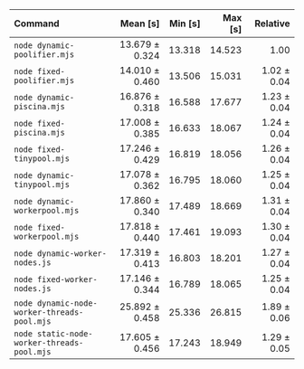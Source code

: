 | Command                                     |       Mean [s] | Min [s] | Max [s] |    Relative |
| :------------------------------------------ | -------------: | ------: | ------: | ----------: |
| `node dynamic-poolifier.mjs`                | 13.679 ± 0.324 |  13.318 |  14.523 |        1.00 |
| `node fixed-poolifier.mjs`                  | 14.010 ± 0.460 |  13.506 |  15.031 | 1.02 ± 0.04 |
| `node dynamic-piscina.mjs`                  | 16.876 ± 0.318 |  16.588 |  17.677 | 1.23 ± 0.04 |
| `node fixed-piscina.mjs`                    | 17.008 ± 0.385 |  16.633 |  18.067 | 1.24 ± 0.04 |
| `node fixed-tinypool.mjs`                   | 17.246 ± 0.429 |  16.819 |  18.056 | 1.26 ± 0.04 |
| `node dynamic-tinypool.mjs`                 | 17.078 ± 0.362 |  16.795 |  18.060 | 1.25 ± 0.04 |
| `node dynamic-workerpool.mjs`               | 17.860 ± 0.340 |  17.489 |  18.669 | 1.31 ± 0.04 |
| `node fixed-workerpool.mjs`                 | 17.818 ± 0.440 |  17.461 |  19.093 | 1.30 ± 0.04 |
| `node dynamic-worker-nodes.js`              | 17.319 ± 0.413 |  16.803 |  18.201 | 1.27 ± 0.04 |
| `node fixed-worker-nodes.js`                | 17.146 ± 0.344 |  16.789 |  18.065 | 1.25 ± 0.04 |
| `node dynamic-node-worker-threads-pool.mjs` | 25.892 ± 0.458 |  25.336 |  26.815 | 1.89 ± 0.06 |
| `node static-node-worker-threads-pool.mjs`  | 17.605 ± 0.456 |  17.243 |  18.949 | 1.29 ± 0.05 |
